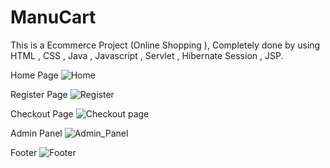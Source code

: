 # ManuCart
This is a Ecommerce Project (Online Shopping ), Completely done by using HTML , CSS , Java  , Javascript  , Servlet , Hibernate  Session , JSP. 

Home Page
![Home](https://user-images.githubusercontent.com/104019020/171614217-e0834b18-f9d9-4b58-85c8-80968ffa144d.png)

Register Page
![Register](https://user-images.githubusercontent.com/104019020/171615394-57b48d64-cfcc-485a-86e4-27d7450f065a.png)


Checkout Page
![Checkout page](https://user-images.githubusercontent.com/104019020/171614887-a7add8f1-1781-4866-a501-1af09c513f27.png)


Admin Panel
![Admin_Panel](https://user-images.githubusercontent.com/104019020/171615008-6432a2e1-14f9-4141-93ef-1338173d40b9.png)



Footer
![Footer](https://user-images.githubusercontent.com/104019020/171615068-c5844aac-91b4-4acf-8c6d-59806fe7a1fc.png)
